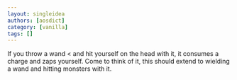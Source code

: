 ```yaml
---
layout: singleidea
authors: [aosdict]
category: [vanilla]
tags: []
---
```

If you throw a wand < and hit yourself on the head with it, it consumes a charge and zaps yourself. Come to think of it, this should extend to wielding a wand and hitting monsters with it.
